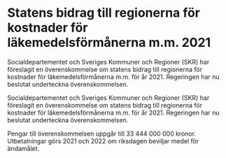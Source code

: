 # Statens bidrag till regionerna för kostnader för läkemedelsförmånerna m.m. 2021

Socialdepartementet och Sveriges Kommuner och Regioner (SKR) har föreslagit en överenskommelse om statens bidrag till regionerna för kostnader för läkemedelsförmånerna m.m. för år 2021. Regeringen har nu beslutat underteckna överenskommelsen.


Socialdepartementet och Sveriges Kommuner och Regioner (SKR) har föreslagit en överenskommelse om statens bidrag till regionerna för kostnader för läkemedelsförmånerna m.m. för år 2021. Regeringen har nu beslutat underteckna överenskommelsen.


Pengar till överenskommelsen uppgår till 33 444 000 000 kronor. Utbetalningar görs 2021 och 2022 om riksdagen beviljar medel för ändamålet.

